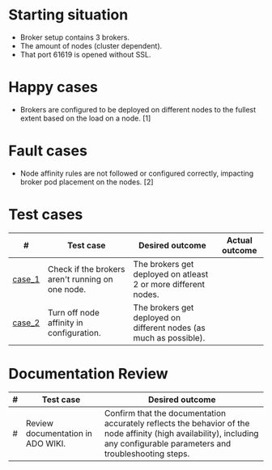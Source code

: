 # Starting situation
- Broker setup contains 3 brokers. 
- The amount of nodes (cluster dependent).
- That port 61619 is opened without SSL.

# Happy cases
- Brokers are configured to be deployed on different nodes to the fullest extent based on the load on a node. [1]

# Fault cases
- Node affinity rules are not followed or configured correctly, impacting broker pod placement on the nodes. [2]

# Test cases
| # | Test case | Desired outcome | Actual outcome |
| --- | --- | --- | --- |
| [case_1](case1_test.go) | Check if the brokers aren't running on one node. | The brokers get deployed on atleast 2 or more different nodes. | |
| [case_2](case2_test.go) | Turn off node affinity in configuration. | The brokers get deployed on different nodes (as much as possible). | |

# Documentation Review
| # | Test case | Desired outcome |
| --- | --- | --- | 
| # | Review documentation in ADO WIKI. | Confirm that the documentation accurately reflects the behavior of the node affinity (high availability), including any configurable parameters and troubleshooting steps. | 
